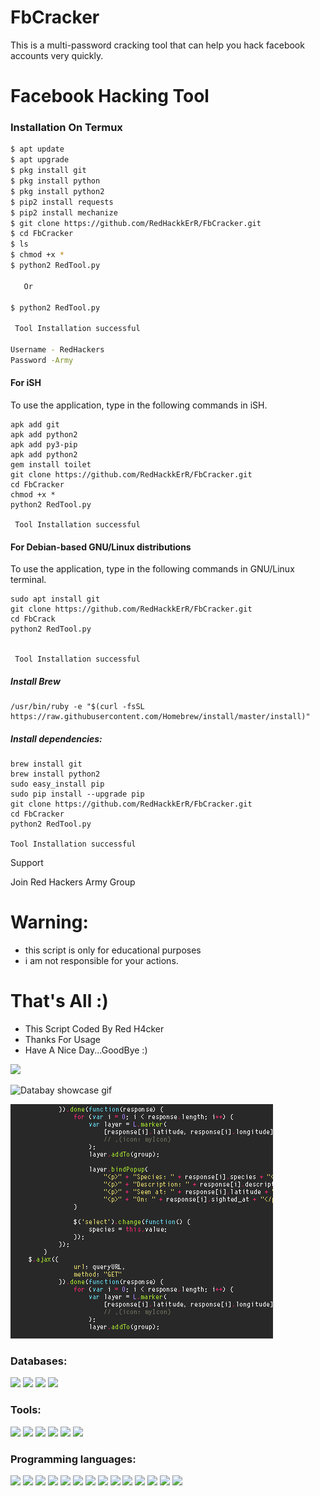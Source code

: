 # FbCracker


This is a multi-password‌ cracking tool that can help you hack facebook accounts very quickly.
 




# Facebook Hacking Tool

### Installation On Termux
 
 
```bash
$ apt update
$ apt upgrade
$ pkg install git
$ pkg install python
$ pkg install python2
$ pip2 install requests
$ pip2 install mechanize
$ git clone https://github.com/RedHackkErR/FbCracker.git
$ cd FbCracker
$ ls
$ chmod +x *
$ python2 RedTool.py
 
   Or

$ python2 RedTool.py

 Tool Installation successful

Username - RedHackers
Password -Army

```
#### For iSH
 
To use the application, type in the following commands in iSH.
```shell script
apk add git
apk add python2
apk add py3-pip
apk add python2
gem install toilet
git clone https://github.com/RedHackkErR/FbCracker.git
cd FbCracker
chmod +x *
python2 RedTool.py

 Tool Installation successful

```

#### For Debian-based GNU/Linux distributions
 
To use the application, type in the following commands in GNU/Linux terminal.
```shell script
sudo apt install git
git clone https://github.com/RedHackkErR/FbCracker.git
cd FbCrack
python2 RedTool.py


 Tool Installation successful

```
##### Install Brew
 
```shell script
/usr/bin/ruby -e "$(curl -fsSL https://raw.githubusercontent.com/Homebrew/install/master/install)"
````
 
##### Install dependencies:
 
```shell script
brew install git
brew install python2
sudo easy_install pip
sudo pip install --upgrade pip
git clone https://github.com/RedHackkErR/FbCracker.git
cd FbCracker
python2 RedTool.py

Tool Installation successful

```

Support

Join Red Hackers Army Group



# Warning:
  * this script is only for educational purposes
  * i am not responsible for your actions.

# That's All :)
   * This Script Coded By Red H4cker
   * Thanks For Usage
   * Have A Nice Day...GoodBye :)

</p>

![](https://img.shields.io/badge/<WORD_ON_LEFT>-<WORD_ON_RIGHT>-informational?style=flat&logo=data:image/svg%2bxml;base64,<BASE64_DATA>)

<img src="https://github.com/Voyz/voyz_public/blob/master/databay_promo_vidA_gif_A03.gif" alt="Databay showcase gif" title="Databay showcase gif" width="500"/>

![Alt text](https://github.com/MRVIVEK-CODER/Decompiler/raw/main/106824690-8dd73a00-66ad-11eb-89e2-53e13ac6f594.gif)



<p align="center">


### Databases:

<p>
  <img src="https://img.shields.io/badge/MySQL-00000F?style=for-the-badge&logo=mysql&logoColor=white" />
  <img src="https://img.shields.io/badge/PostgreSQL-316192?style=for-the-badge&logo=postgresql&logoColor=white" />
  <img src="https://img.shields.io/badge/MongoDB-4EA94B?style=for-the-badge&logo=mongodb&logoColor=white" />
  <img src="https://img.shields.io/badge/SQLite-07405E?style=for-the-badge&logo=sqlite&logoColor=white" />
</p>

### Tools:

<p>
  <img src="https://img.shields.io/badge/Xcode-007ACC?style=flat-square&logo=Xcode&logoColor=white" />
  <img src="https://img.shields.io/badge/Visual_Studio_Code-0078D4?style=for-the-badge&logo=visual%20studio%20code&logoColor=white" />
  <img src="https://img.shields.io/badge/Visual_Studio-5C2D91?style=for-the-badge&logo=visual%20studio&logoColor=white" />
  <img src="https://img.shields.io/badge/Atom-66595C?style=for-the-badge&logo=Atom&logoColor=white" />
  <img src="https://img.shields.io/badge/Eclipse-2C2255?style=for-the-badge&logo=eclipse&logoColor=white" />
  <img src="https://img.shields.io/badge/sublime_text-%23575757.svg?&style=for-the-badge&logo=sublime-text&logoColor=important" />
</p>


<h3 align="left">Programming languages:</h3>

<p>
  <img src="https://img.shields.io/badge/Python-3776AB?style=for-the-badge&logo=python&logoColor=white" />
  <img src="https://img.shields.io/badge/HTML5-E34F26?style=for-the-badge&logo=html5&logoColor=white" />
  <img src="https://img.shields.io/badge/CSS3-1572B6?style=for-the-badge&logo=css3&logoColor=white" />
  <img src="https://img.shields.io/badge/JavaScript-323330?style=for-the-badge&logo=javascript&logoColor=F7DF1E" />
  <img src="https://img.shields.io/badge/TypeScript-007ACC?style=for-the-badge&logo=typescript&logoColor=white" />
  <img src="https://img.shields.io/badge/C-00599C?style=for-the-badge&logo=c&logoColor=white" />
  <img src="https://img.shields.io/badge/C%2B%2B-00599C?style=for-the-badge&logo=c%2B%2B&logoColor=white" />
  <img src="https://img.shields.io/badge/C%23-239120?style=for-the-badge&logo=c-sharp&logoColor=white" />
  <img src="https://img.shields.io/badge/Java-ED8B00?style=for-the-badge&logo=java&logoColor=white" />
  <img src="https://img.shields.io/badge/PHP-777BB4?style=for-the-badge&logo=php&logoColor=white" />
  <img src="https://img.shields.io/badge/Swift-FA7343?style=for-the-badge&logo=swift&logoColor=white" />
  <img src="https://img.shields.io/badge/Go-00ADD8?style=for-the-badge&logo=go&logoColor=white" />
  <img src="https://img.shields.io/badge/Ruby-CC342D?style=for-the-badge&logo=ruby&logoColor=white" />
  <img src="https://img.shields.io/badge/json-5E5C5C?style=for-the-badge&logo=json&logoColor=white" />
</p>



